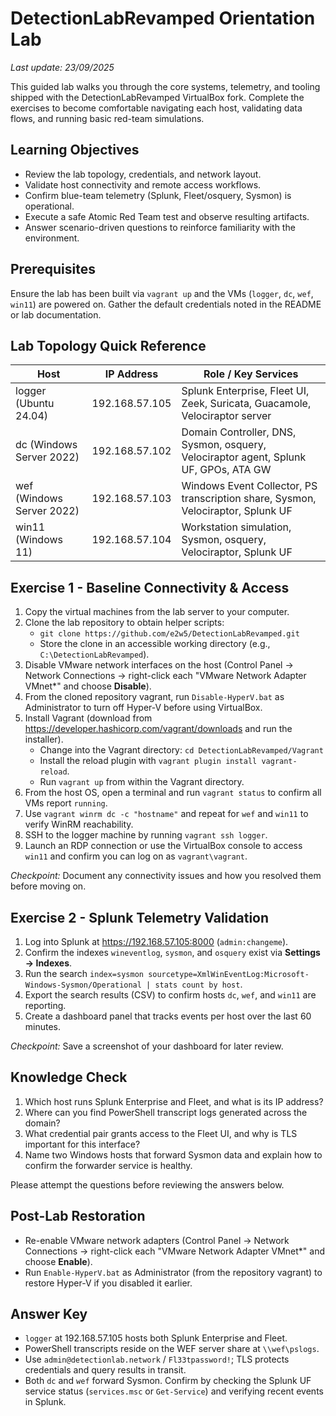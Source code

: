 # DetectionLabRevamped Orientation Lab

_Last update: 23/09/2025_

This guided lab walks you through the core systems, telemetry, and tooling shipped with the DetectionLabRevamped VirtualBox fork. Complete the exercises to become comfortable navigating each host, validating data flows, and running basic red-team simulations.

## Learning Objectives
- Review the lab topology, credentials, and network layout.
- Validate host connectivity and remote access workflows.
- Confirm blue-team telemetry (Splunk, Fleet/osquery, Sysmon) is operational.
- Execute a safe Atomic Red Team test and observe resulting artifacts.
- Answer scenario-driven questions to reinforce familiarity with the environment.

## Prerequisites
Ensure the lab has been built via `vagrant up` and the VMs (`logger`, `dc`, `wef`, `win11`) are powered on. Gather the default credentials noted in the README or lab documentation.

## Lab Topology Quick Reference
| Host | IP Address | Role / Key Services |
| --- | --- | --- |
| logger (Ubuntu 24.04) | 192.168.57.105 | Splunk Enterprise, Fleet UI, Zeek, Suricata, Guacamole, Velociraptor server |
| dc (Windows Server 2022) | 192.168.57.102 | Domain Controller, DNS, Sysmon, osquery, Velociraptor agent, Splunk UF, GPOs, ATA GW |
| wef (Windows Server 2022) | 192.168.57.103 | Windows Event Collector, PS transcription share, Sysmon, Velociraptor, Splunk UF |
| win11 (Windows 11) | 192.168.57.104 | Workstation simulation, Sysmon, osquery, Velociraptor, Splunk UF |

## Exercise 1 - Baseline Connectivity & Access
1. Copy the virtual machines from the lab server to your computer.
2. Clone the lab repository to obtain helper scripts:
   - `git clone https://github.com/e2w5/DetectionLabRevamped.git`
   - Store the clone in an accessible working directory (e.g., `C:\DetectionLabRevamped`).
3. Disable VMware network interfaces on the host (Control Panel -> Network Connections -> right-click each "VMware Network Adapter VMnet*" and choose **Disable**).
4. From the cloned repository vagrant, run `Disable-HyperV.bat` as Administrator to turn off Hyper-V before using VirtualBox.
5. Install Vagrant (download from https://developer.hashicorp.com/vagrant/downloads and run the installer).
   - Change into the Vagrant directory: `cd DetectionLabRevamped/Vagrant`
   - Install the reload plugin with `vagrant plugin install vagrant-reload`.
   - Run `vagrant up` from within the Vagrant directory.
6. From the host OS, open a terminal and run `vagrant status` to confirm all VMs report `running`.
7. Use `vagrant winrm dc -c "hostname"` and repeat for `wef` and `win11` to verify WinRM reachability.
8. SSH to the logger machine by running `vagrant ssh logger`.
9. Launch an RDP connection or use the VirtualBox console to access `win11` and confirm you can log on as `vagrant\vagrant`.

*Checkpoint:* Document any connectivity issues and how you resolved them before moving on.

## Exercise 2 - Splunk Telemetry Validation
1. Log into Splunk at <https://192.168.57.105:8000> (`admin:changeme`).
2. Confirm the indexes `wineventlog`, `sysmon`, and `osquery` exist via **Settings -> Indexes**.
3. Run the search `index=sysmon sourcetype=XmlWinEventLog:Microsoft-Windows-Sysmon/Operational | stats count by host`.
4. Export the search results (CSV) to confirm hosts `dc`, `wef`, and `win11` are reporting.
5. Create a dashboard panel that tracks events per host over the last 60 minutes.

*Checkpoint:* Save a screenshot of your dashboard for later review.

## Knowledge Check
1. Which host runs Splunk Enterprise and Fleet, and what is its IP address?
2. Where can you find PowerShell transcript logs generated across the domain?
3. What credential pair grants access to the Fleet UI, and why is TLS important for this interface?
4. Name two Windows hosts that forward Sysmon data and explain how to confirm the forwarder service is healthy.

Please attempt the questions before reviewing the answers below.

## Post-Lab Restoration
- Re-enable VMware network adapters (Control Panel -> Network Connections -> right-click each "VMware Network Adapter VMnet*" and choose **Enable**).
- Run `Enable-HyperV.bat` as Administrator (from the repository vagrant) to restore Hyper-V if you disabled it earlier.











## Answer Key
- `logger` at 192.168.57.105 hosts both Splunk Enterprise and Fleet.
- PowerShell transcripts reside on the WEF server share at `\\wef\pslogs`.
- Use `admin@detectionlab.network` / `Fl33tpassword!`; TLS protects credentials and query results in transit.
- Both `dc` and `wef` forward Sysmon. Confirm by checking the Splunk UF service status (`services.msc` or `Get-Service`) and verifying recent events in Splunk.





